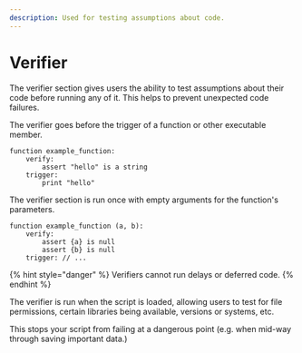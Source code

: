 ```yaml
---
description: Used for testing assumptions about code.
---
```


# Verifier

The verifier section gives users the ability to test assumptions about their code before running any of it. This helps to prevent unexpected code failures.

The verifier goes before the trigger of a function or other executable member.

```clike
function example_function:
    verify:
        assert "hello" is a string
    trigger:
        print "hello"
```

The verifier section is run once with empty arguments for the function's parameters.

```clike
function example_function (a, b):
    verify:
        assert {a} is null
        assert {b} is null
    trigger: // ...
```

{% hint style="danger" %}
Verifiers cannot run delays or deferred code.
{% endhint %}

The verifier is run when the script is loaded, allowing users to test for file permissions, certain libraries being available, versions or systems, etc.&#x20;

This stops your script from failing at a dangerous point (e.g. when mid-way through saving important data.)
